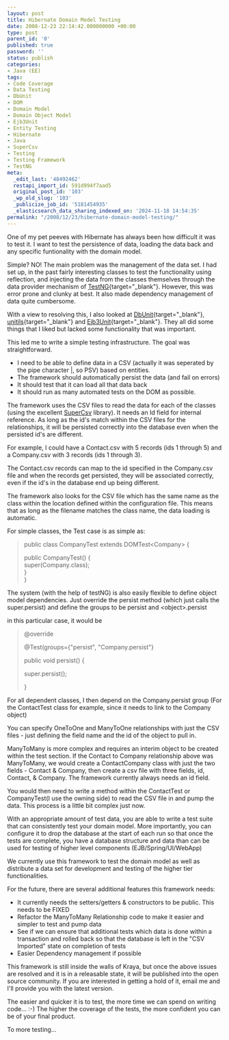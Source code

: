 ```yaml
---
layout: post
title: Hibernate Domain Model Testing
date: 2008-12-23 22:14:42.000000000 +00:00
type: post
parent_id: '0'
published: true
password: ''
status: publish
categories:
- Java (EE)
tags:
- Code Coverage
- Data Testing
- DbUnit
- DOM
- Domain Model
- Domain Object Model
- Ejb3Unit
- Entity Testing
- Hibernate
- Java
- SuperCsv
- Testing
- Testing Framework
- TestNG
meta:
  _edit_last: '48492462'
  restapi_import_id: 591d994f7aad5
  original_post_id: '103'
  _wp_old_slug: '103'
  _publicize_job_id: '5181454935'
  _elasticsearch_data_sharing_indexed_on: '2024-11-18 14:54:35'
permalink: "/2008/12/23/hibernate-domain-model-testing/"
---
```


One of my pet peeves with Hibernate has always been how difficult it was
to test it. I want to test the persistence of data, loading the data
back and any specific funtionality with the domain model.

Simple? NO! The main problem was the management of the data set. I had
set up, in the past fairly interesting classes to test the functionality
using reflection, and injecting the data from the classes themselves
through the data provider mechanism of
[TestNG](http://testng.org/d "TestNG"){target="_blank"}. However, this
was error prone and clunky at best. It also made dependency management
of data quite cumbersome.

With a view to resolving this, I also looked at
[DbUnit](http://dbunit.sourceforge.net/ "DbUnit"){target="_blank"},
[unitils](http://unitils.org/ "Unitils"){target="_blank"} and
[Ejb3Unit](http://ejb3unit.sourceforge.net/ "Ejb3Unit"){target="_blank"}.
They all did some things that I liked but lacked some functionality that
was important.

This led me to write a simple testing infrastructure. The goal was
straightforward.

-   I need to be able to define data in a CSV (actually it was seperated
    by the pipe character \|, so PSV) based on entities.
-   The framework should automatically persist the data (and fail on
    errors)
-   It should test that it can load all that data back
-   It should run as many automated tests on the DOM as possible.

The framework uses the CSV files to read the data for each of the
classes (using the excellent
[SuperCsv](http://supercsv.sourceforge.net/ "SuperCsv") library). It
needs an Id field for internal reference. As long as the id\'s match
within the CSV files for the relationships, it will be persisted
correctly into the database even when the persisted id\'s are different.

For example, I could have a Contact.csv with 5 records (ids 1 through 5)
and a Company.csv with 3 records (ids 1 through 3).

The Contact.csv records can map to the id specified in the Company.csv
file and when the records get persisted, they will be associated
correctly, even if the id\'s in the database end up being different.

The framework also looks for the CSV file which has the same name as the
class within the location defined within the configuration file. This
means that as long as the filename matches the class name, the data
loading is automatic.

For simple classes, the Test case is as simple as:

> public class CompanyTest extends DOMTest\<Company\> {
>
> public CompanyTest() {\
> super(Company.class);\
> }\
> }

The system (with the help of testNG) is also easily flexible to define
object model dependencies. Just override the persist method (which just
calls the super.persist) and define the groups to be persist and
\<object\>.persist

in this particular case, it would be

> \@override
>
> \@Test(groups={\"persist\", \"Company.persist\"}
>
> public void persist() {
>
> super.persist();
>
> }

For all dependent classes, I then depend on the Company.persist group
(For the ContactTest class for example, since it needs to link to the
Company object)

You can specify OneToOne and ManyToOne relationships with just the CSV
files - just defining the field name and the id of the object to pull
in.

ManyToMany is more complex and requires an interim object to be created
within the test section. If the Contact to Company relationship above
was ManyToMany, we would create a ContactCompany class with just the two
fields - Contact & Company, then create a csv file with three fields,
id, Contact, & Company. The framework currently always needs an id
field.

You would then need to write a method within the ContactTest or
CompanyTest(I use the owning side) to read the CSV file in and pump the
data. This process is a little bit complex just now.

With an appropriate amount of test data, you are able to write a test
suite that can consistently test your domain model. More importantly,
you can configure it to drop the database at the start of each run so
that once the tests are complete, you have a database structure and data
than can be used for testing of higher level components
(EJB/Spring/UI/WebApp)

We currently use this framework to test the domain model as well as
distribute a data set for development and testing of the higher tier
functionalities.

For the future, there are several additional features this framework
needs:

-   It currently needs the setters/getters & constructors to be public.
    This needs to be FIXED
-   Refactor the ManyToMany Relationship code to make it easier and
    simpler to test and pump data
-   See if we can ensure that additional tests which data is done within
    a transaction and rolled back so that the database is left in the
    \"CSV Imported\" state on completion of tests
-   Easier Dependency management if possible

This framework is still inside the walls of Kraya, but once the above
issues are resolved and it is in a releasable state, it will be
published into the open source community. If you are interested in
getting a hold of it, email me and I\'ll provide you with the latest
version.

The easier and quicker it is to test, the more time we can spend on
writing code\... :-) The higher the coverage of the tests, the more
confident you can be of your final product.

To more testing\...
